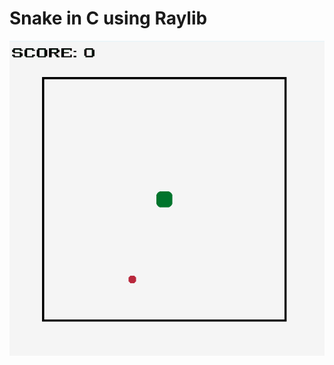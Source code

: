 # Snake in C using Raylib

![snake_gif](https://github.com/matejbrezovic/snake_raylib/blob/master/SnakeDemoGif.gif)
